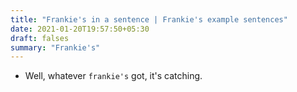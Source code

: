 ```yaml
---
title: "Frankie's in a sentence | Frankie's example sentences"
date: 2021-01-20T19:57:50+05:30
draft: falses
summary: "Frankie's"
---
```

- Well, whatever `frankie's` got, it's catching.
                 
